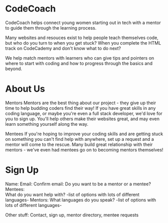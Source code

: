 # CodeCoach

CodeCoach helps connect young women starting out in tech with a mentor to guide them through the learning process. 

Many websites and resouces exist to help people teach themselves code, but who do you turn to when you get stuck? When you complete the HTML track on CodeCademy and don't know what to do next? 

We help match mentors with learners who can give tips and pointers on where to start with coding and how to progress through the basics and beyond.

# About Us
 

  Mentors
Mentors are the best thing about our project - they give up their time to help budding coders find their way! If you have great skills in any coding language, or maybe you're even a full stack developer, we'd love for you to sign up. You'll help others make their websites great, and may even learn something yourself along the way.

  Mentees
If you're hoping to improve your coding skills and are getting stuck on something you can't find help with anywhere, set up a request and a mentor will come to the rescue. Many build great relationship with their mentors - we've even had mentees go on to becoming mentors themselves!

# Sign Up

Name:
Email:
Confirm email:
Do you want to be a mentor or a mentee?
Mentees:  
  What do you want help with?
  -list of options with lots of different languages-
Mentors:
  What languages do you speak?
  -list of options with lots of different languages-

Other stuff: Contact, sign up, mentor directory, mentee requests
